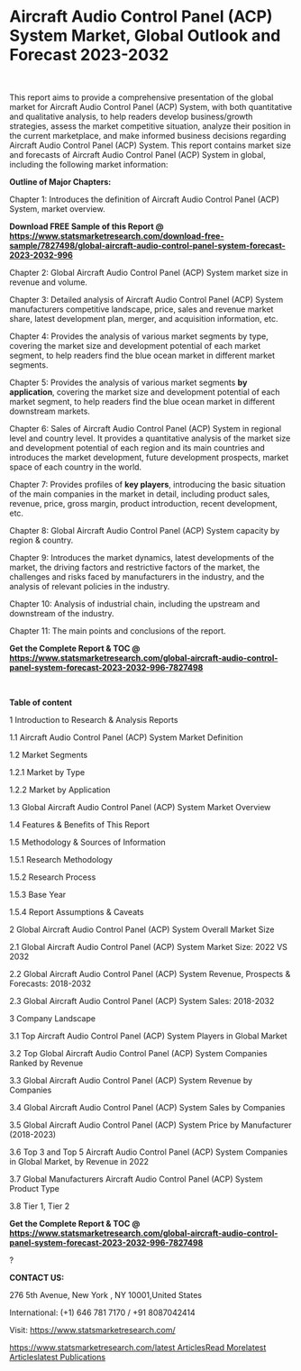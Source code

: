 <h1>Aircraft Audio Control Panel (ACP) System Market, Global Outlook and Forecast 2023-2032</h1><br/><p>This report aims to provide a comprehensive presentation of the global market for Aircraft Audio Control Panel (ACP) System, with both quantitative and qualitative analysis, to help readers develop business/growth strategies, assess the market competitive situation, analyze their position in the current marketplace, and make informed business decisions regarding Aircraft Audio Control Panel (ACP) System. This report contains market size and forecasts of Aircraft Audio Control Panel (ACP) System in global, including the following market information:</p>
 
 
 
 <p><strong>Outline of Major Chapters:</strong></p>
 
 
 
 <p>Chapter 1: Introduces the definition of Aircraft Audio Control Panel (ACP) System, market overview.</p>
 
 
 
 <p><strong>Download FREE Sample of this Report @ <a href="https://www.statsmarketresearch.com/download-free-sample/7827498/global-aircraft-audio-control-panel-system-forecast-2023-2032-996">https://www.statsmarketresearch.com/download-free-sample/7827498/global-aircraft-audio-control-panel-system-forecast-2023-2032-996</a></strong></p>
 
 
 
 <p>Chapter 2: Global Aircraft Audio Control Panel (ACP) System market size in revenue and volume.</p>
 
 
 
 <p>Chapter 3: Detailed analysis of Aircraft Audio Control Panel (ACP) System manufacturers competitive landscape, price, sales and revenue market share, latest development plan, merger, and acquisition information, etc.</p>
 
 
 
 <p>Chapter 4: Provides the analysis of various market segments by type, covering the market size and development potential of each market segment, to help readers find the blue ocean market in different market segments.</p>
 
 
 
 <p>Chapter 5: Provides the analysis of various market segments <strong>by application</strong>, covering the market size and development potential of each market segment, to help readers find the blue ocean market in different downstream markets.</p>
 
 
 
 <p>Chapter 6: Sales of Aircraft Audio Control Panel (ACP) System in regional level and country level. It provides a quantitative analysis of the market size and development potential of each region and its main countries and introduces the market development, future development prospects, market space of each country in the world.</p>
 
 
 
 <p>Chapter 7: Provides profiles of <strong>key players</strong>, introducing the basic situation of the main companies in the market in detail, including product sales, revenue, price, gross margin, product introduction, recent development, etc.</p>
 
 
 
 <p>Chapter 8: Global Aircraft Audio Control Panel (ACP) System capacity by region & country.</p>
 
 
 
 <p>Chapter 9: Introduces the market dynamics, latest developments of the market, the driving factors and restrictive factors of the market, the challenges and risks faced by manufacturers in the industry, and the analysis of relevant policies in the industry.</p>
 
 
 
 <p>Chapter 10: Analysis of industrial chain, including the upstream and downstream of the industry.</p>
 
 
 
 <p>Chapter 11: The main points and conclusions of the report.</p>
 
 
 
 <div><b>Get the Complete Report & TOC @ <a href="https://www.statsmarketresearch.com/global-aircraft-audio-control-panel-system-forecast-2023-2032-996-7827498">https://www.statsmarketresearch.com/global-aircraft-audio-control-panel-system-forecast-2023-2032-996-7827498</a></b></div>
 
 
 
 <p><br />
 
 <b>Table of content</b></p>
 
 
 
 <p>1 Introduction to Research & Analysis Reports<br />
 
 1.1 Aircraft Audio Control Panel (ACP) System Market Definition<br />
 
 1.2 Market Segments<br />
 
 1.2.1 Market by Type<br />
 
 1.2.2 Market by Application<br />
 
 1.3 Global Aircraft Audio Control Panel (ACP) System Market Overview<br />
 
 1.4 Features & Benefits of This Report<br />
 
 1.5 Methodology & Sources of Information<br />
 
 1.5.1 Research Methodology<br />
 
 1.5.2 Research Process<br />
 
 1.5.3 Base Year<br />
 
 1.5.4 Report Assumptions & Caveats<br />
 
 2 Global Aircraft Audio Control Panel (ACP) System Overall Market Size<br />
 
 2.1 Global Aircraft Audio Control Panel (ACP) System Market Size: 2022 VS 2032<br />
 
 2.2 Global Aircraft Audio Control Panel (ACP) System Revenue, Prospects & Forecasts: 2018-2032<br />
 
 2.3 Global Aircraft Audio Control Panel (ACP) System Sales: 2018-2032<br />
 
 3 Company Landscape<br />
 
 3.1 Top Aircraft Audio Control Panel (ACP) System Players in Global Market<br />
 
 3.2 Top Global Aircraft Audio Control Panel (ACP) System Companies Ranked by Revenue<br />
 
 3.3 Global Aircraft Audio Control Panel (ACP) System Revenue by Companies<br />
 
 3.4 Global Aircraft Audio Control Panel (ACP) System Sales by Companies<br />
 
 3.5 Global Aircraft Audio Control Panel (ACP) System Price by Manufacturer (2018-2023)<br />
 
 3.6 Top 3 and Top 5 Aircraft Audio Control Panel (ACP) System Companies in Global Market, by Revenue in 2022<br />
 
 3.7 Global Manufacturers Aircraft Audio Control Panel (ACP) System Product Type<br />
 
 3.8 Tier 1, Tier 2</p>
 
 
 
 <div><b>Get the Complete Report & TOC @ <a href="https://www.statsmarketresearch.com/global-aircraft-audio-control-panel-system-forecast-2023-2032-996-7827498">https://www.statsmarketresearch.com/global-aircraft-audio-control-panel-system-forecast-2023-2032-996-7827498</a></b></div>
 
 
 
 <p>? </p>
 
 
 
 <p><b>CONTACT US:</b><br />
 
 276 5th Avenue, New York , NY 10001,United States<br />
 
 International: (+1) 646 781 7170 / +91 8087042414<br />
 
 Visit: <a href="https://www.statsmarketresearch.com/">https://www.statsmarketresearch.com/</a><br />
 
 <a href="https://gyeongbokgung.com">https://www.statsmarketresearch.com/</a><a href="https://hallyeomaritime.com">latest Articles</a><a href="https://jingwansa.com">Read More</a><a href="https://nguoiviet.jp/">latest Articles</a><a href="https://www.intelmarketresearch.com/">latest Publications</a></p>
